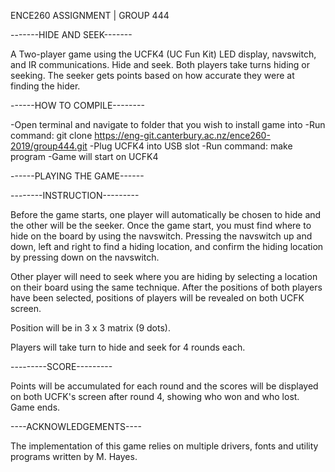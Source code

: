 ENCE260 ASSIGNMENT | GROUP 444



-------HIDE AND SEEK-------

A Two-player game using the UCFK4 (UC Fun Kit) LED display, navswitch, and IR 
communications. Hide and seek. Both players take turns hiding or seeking.
The seeker gets points based on how accurate they were at finding the hider.


------HOW TO COMPILE--------

-Open terminal and navigate to folder that you wish to install game into
-Run command: git clone https://eng-git.canterbury.ac.nz/ence260-2019/group444.git
-Plug UCFK4 into USB slot
-Run command: make program
-Game will start on UCFK4



------PLAYING THE GAME------

--------INSTRUCTION---------

Before the game starts, one player will automatically be chosen to hide and the other will be the seeker.
Once the game start, you must find where to hide on the board by using the navswitch. Pressing the navswitch up and down, left and right to find a hiding location, and confirm the hiding location by pressing down on the navswitch.

Other player will need to seek where you are hiding by selecting a location on their board using the same technique.
After the positions of both players have been selected, positions of players will be revealed on both UCFK screen. 

Position will be in 3 x 3 matrix (9 dots).

Players will take turn to hide and seek for 4 rounds each. 

---------SCORE---------

Points will be accumulated for each round and the scores will be displayed on both UCFK's screen after round 4, showing who won and who lost. Game ends.

----ACKNOWLEDGEMENTS----

The implementation of this game relies on multiple drivers, fonts and 
utility programs written by M. Hayes.

